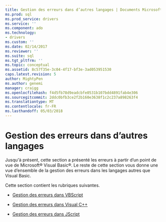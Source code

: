 ```yaml
---
title: Gestion des erreurs dans d’autres langages | Documents Microsoft
ms.prod: sql
ms.prod_service: drivers
ms.service: ''
ms.component: ado
ms.technology:
- drivers
ms.custom: ''
ms.date: 02/14/2017
ms.reviewer: ''
ms.suite: sql
ms.tgt_pltfrm: ''
ms.topic: conceptual
ms.assetid: 8c57f35e-3c04-4f17-bf3e-3ad053951530
caps.latest.revision: 5
author: MightyPen
ms.author: genemi
manager: craigg
ms.openlocfilehash: f4d5fb78d9eadcbfe0531b107bdd4891fab4e306
ms.sourcegitcommit: 2ddc0bfb3ce2f2b160e3638f1c2c237a898263f4
ms.translationtype: MT
ms.contentlocale: fr-FR
ms.lasthandoff: 05/03/2018
---
```

# <a name="handling-errors-in-other-languages"></a>Gestion des erreurs dans d’autres langages
Jusqu'à présent, cette section a présenté les erreurs à partir d’un point de vue de Microsoft® Visual Basic®. Le reste de cette section vous donne une vue d’ensemble de la gestion des erreurs dans les langages autres que Visual Basic.  
  
 Cette section contient les rubriques suivantes.  
  
-   [Gestion des erreurs dans VBScript](../../../ado/guide/data/handling-errors-in-vbscript.md)  
  
-   [Gestion des erreurs dans Visual C++](../../../ado/guide/data/handling-errors-in-visual-c.md)  
  
-   [Gestion des erreurs dans JScript](../../../ado/guide/data/handling-errors-in-jscript.md)
